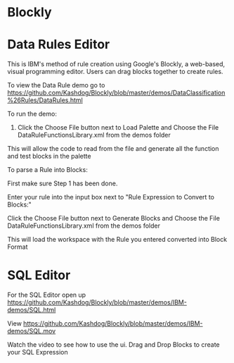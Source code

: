 # Blockly

# Data Rules Editor

This is IBM's method of rule creation using Google's Blockly, a web-based, visual programming editor.  Users can drag
blocks together to create rules.

To view the Data Rule demo go to https://github.com/Kashdog/Blockly/blob/master/demos/DataClassification%26Rules/DataRules.html

To run the demo:

1. Click the Choose File button next to Load Palette and Choose the File DataRuleFunctionsLibrary.xml from the demos folder

This will allow the code to read from the file and generate all the function and test blocks in the palette

To parse a Rule into Blocks:

First make sure Step 1 has been done.

Enter your rule into the input box next to "Rule Expression to Convert to Blocks:"


Click the Choose File button next to Generate Blocks and Choose the File DataRuleFunctionsLibrary.xml from the demos folder

This will load the workspace with the Rule you entered converted into Block Format

# SQL Editor

For the SQL Editor open up https://github.com/Kashdog/Blockly/blob/master/demos/IBM-demos/SQL.html

View https://github.com/Kashdog/Blockly/blob/master/demos/IBM-demos/SQL.mov 

Watch the video to see how to use the ui. Drag and Drop Blocks to create your SQL Expression
